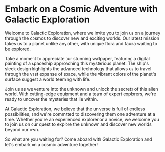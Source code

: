 <!--font:Montserrat-->

# Embark on a Cosmic Adventure with Galactic Exploration

Welcome to Galactic Exploration, where we invite you to join us on a journey through the cosmos to discover new and exciting worlds. Our latest mission takes us to a planet unlike any other, with unique flora and fauna waiting to be explored.

Take a moment to appreciate our stunning wallpaper, featuring a digital painting of a spaceship approaching this mysterious planet. The ship's sleek design highlights the advanced technology that allows us to travel through the vast expanse of space, while the vibrant colors of the planet's surface suggest a world teeming with life.

Join us as we venture into the unknown and unlock the secrets of this alien world. With cutting-edge equipment and a team of expert explorers, we're ready to uncover the mysteries that lie within.

At Galactic Exploration, we believe that the universe is full of endless possibilities, and we're committed to discovering them one adventure at a time. Whether you're an experienced explorer or a novice, we welcome you to join us on our quest to explore the unknown and discover new worlds beyond our own.

So what are you waiting for? Come aboard with Galactic Exploration and let's embark on a cosmic adventure together!

<!--

Write me markdown content of website with wallpaper:

"A digital painting of a spaceship approaching an alien planet, with unusual flora and fauna visible on the surface."

The header of the page should not be copy of the text but rather a real content of the website which is using this wallpaper.


---


# Galactic Exploration: Discovering Alien Worlds

Welcome to Galactic Exploration, where we take you on a journey through the vast expanse of space to discover new and exciting alien worlds. Our latest adventure takes us to a planet unlike any other, with strange and fascinating flora and fauna waiting to be explored.

As you gaze upon our stunning wallpaper, you'll see a digital painting of a spaceship approaching this mysterious planet. The ship's sleek design hints at the advanced technology that allows us to travel through the cosmos, while the vibrant colors of the planet's surface suggest a world teeming with life.

Join us on our mission to explore this alien world and unlock its secrets. With cutting-edge technology and a team of expert explorers, we're ready to venture into the unknown and uncover the wonders that lie within.

Are you ready to embark on a journey of discovery? Come join us at Galactic Exploration and let's explore the universe together!


---


Heading is too long, rewrite whole content.


---


# Explore Alien Worlds with Galactic Exploration

Welcome to Galactic Exploration, your gateway to discovering the mysteries of the universe. Our latest adventure takes us to a planet unlike any other, with strange and fascinating flora and fauna waiting to be explored.

As you gaze upon our stunning wallpaper, you'll see a digital painting of a spaceship approaching this mysterious planet. The ship's sleek design hints at the advanced technology that allows us to travel through the cosmos, while the vibrant colors of the planet's surface suggest a world teeming with life.

Join us on our mission to explore this alien world and unlock its secrets. With cutting-edge technology and a team of expert explorers, we're ready to venture into the unknown and uncover the wonders that lie within.

At Galactic Exploration, we believe that the universe is full of endless possibilities, and we're dedicated to unlocking them one discovery at a time. Whether you're an experienced explorer or just starting out, we invite you to join us on our journey to explore the unknown and discover new worlds beyond our own.

So what are you waiting for? Come join us at Galactic Exploration and let's embark on an adventure of a lifetime!


---


Heading is too long, rewrite whole content.


---


# Discover New Worlds with Galactic Exploration

Welcome to Galactic Exploration, your ticket to discovering the wonders of the universe. Our latest mission takes us to a planet like no other, filled with strange and captivating flora and fauna waiting to be explored.

Take a moment to admire our stunning wallpaper, featuring a digital painting of a spaceship approaching this mysterious planet. The ship's sleek design showcases the advanced technology that allows us to journey through the vast expanse of space, while the vibrant colors of the planet's surface hint at the rich diversity of life that awaits us.

Join us on our quest to unlock the secrets of this alien world. With state-of-the-art equipment and a team of expert explorers, we're prepared to venture into uncharted territory and discover the wonders that lie within.

At Galactic Exploration, we believe that the universe is full of endless possibilities, and we're committed to unlocking them one discovery at a time. Whether you're an experienced explorer or new to the field, we invite you to join us on our journey to explore the unknown and uncover new worlds beyond our own.

So why wait? Come aboard with Galactic Exploration and let's embark on an adventure of a lifetime!


---


Heading is too long, rewrite whole content.


---


# Embark on a Cosmic Adventure with Galactic Exploration

Welcome to Galactic Exploration, where we invite you to join us on a journey through the cosmos to discover new and exciting worlds. Our latest mission takes us to a planet unlike any other, with unique flora and fauna waiting to be explored.

Take a moment to appreciate our stunning wallpaper, featuring a digital painting of a spaceship approaching this mysterious planet. The ship's sleek design highlights the advanced technology that allows us to travel through the vast expanse of space, while the vibrant colors of the planet's surface suggest a world teeming with life.

Join us as we venture into the unknown and unlock the secrets of this alien world. With cutting-edge equipment and a team of expert explorers, we're ready to uncover the mysteries that lie within.

At Galactic Exploration, we believe that the universe is full of endless possibilities, and we're committed to discovering them one adventure at a time. Whether you're an experienced explorer or a novice, we welcome you to join us on our quest to explore the unknown and discover new worlds beyond our own.

So what are you waiting for? Come aboard with Galactic Exploration and let's embark on a cosmic adventure together!


---


Write me a Google font which is best fitting for the website.

Pick from the list:
- Poppins
- Open Sans
- Alegreya
- Exo 2
- IBM Plex Sans
- Lato
- Great Vibes
- Futura
- Roboto
- Orbitron
- Montserrat
- Lobster
- Barlow Condensed
- Raleway
- Playfair Display
- Dancing Script
- Inter


Write just the font name nothing else.


---


Montserrat

-->
